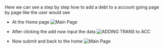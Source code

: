 Here we can see a step by step how to add a debt to a account going page by page like the user would see 

* At the Home page
![Main Page](https://user-images.githubusercontent.com/123515727/231375700-97ac35af-0de9-482b-9558-e8e1d7fe6a8b.jpg)

* After clicking the add now input the data 
![ADDING TRANS to  ACC](https://user-images.githubusercontent.com/123515727/231376436-b07e8e29-66c3-4f67-9eaf-246dfe4bc3b7.jpg)

* Now submit and back to the home
![Main Page](https://user-images.githubusercontent.com/123515727/231375700-97ac35af-0de9-482b-9558-e8e1d7fe6a8b.jpg)
